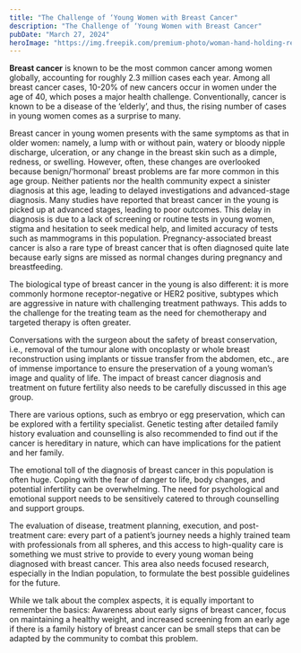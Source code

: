 ```yaml
---
title: "The Challenge of ‘Young Women with Breast Cancer"
description: "The Challenge of ‘Young Women with Breast Cancer"
pubDate: "March 27, 2024"
heroImage: "https://img.freepik.com/premium-photo/woman-hand-holding-red-ribbon-hiv-world-aids-day-awareness-ribbon_53476-3215.jpg"
---
```


**Breast cancer** is known to be the most common cancer among women globally, accounting for roughly 2.3 million cases each year. Among all breast cancer cases, 10-20% of new cancers occur in women under the age of 40, which poses a major health challenge. Conventionally, cancer is known to be a disease of the ‘elderly’, and thus, the rising number of cases in young women comes as a surprise to many.

Breast cancer in young women presents with the same symptoms as that in older women: namely, a lump with or without pain, watery or bloody nipple discharge, ulceration, or any change in the breast skin such as a dimple, redness, or swelling. However, often, these changes are overlooked because benign/‘hormonal’ breast problems are far more common in this age group. Neither patients nor the health community expect a sinister diagnosis at this age, leading to delayed investigations and advanced-stage diagnosis. Many studies have reported that breast cancer in the young is picked up at advanced stages, leading to poor outcomes. This delay in diagnosis is due to a lack of screening or routine tests in young women, stigma and hesitation to seek medical help, and limited accuracy of tests such as mammograms in this population. Pregnancy-associated breast cancer is also a rare type of breast cancer that is often diagnosed quite late because early signs are missed as normal changes during pregnancy and breastfeeding.


The biological type of breast cancer in the young is also different: it is more commonly hormone receptor-negative or HER2 positive, subtypes which are aggressive in nature with challenging treatment pathways. This adds to the challenge for the treating team as the need for chemotherapy and targeted therapy is often greater.

Conversations with the surgeon about the safety of breast conservation, i.e., removal of the tumour alone with oncoplasty or whole breast reconstruction using implants or tissue transfer from the abdomen, etc., are of immense importance to ensure the preservation of a young woman’s image and quality of life. The impact of breast cancer diagnosis and treatment on future fertility also needs to be carefully discussed in this age group.

There are various options, such as embryo or egg preservation, which can be explored with a fertility specialist. Genetic testing after detailed family history evaluation and counselling is also recommended to find out if the cancer is hereditary in nature, which can have implications for the patient and her family.

The emotional toll of the diagnosis of breast cancer in this population is often huge. Coping with the fear of danger to life, body changes, and potential infertility can be overwhelming. The need for psychological and emotional support needs to be sensitively catered to through counselling and support groups.


The evaluation of disease, treatment planning, execution, and post-treatment care: every part of a patient’s journey needs a highly trained team with professionals from all spheres, and this access to high-quality care is something we must strive to provide to every young woman being diagnosed with breast cancer. This area also needs focused research, especially in the Indian population, to formulate the best possible guidelines for the future.

While we talk about the complex aspects, it is equally important to remember the basics: Awareness about early signs of breast cancer, focus on maintaining a healthy weight, and increased screening from an early age if there is a family history of breast cancer can be small steps that can be adapted by the community to combat this problem.
